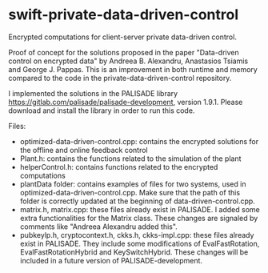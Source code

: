 # swift-private-data-driven-control
Encrypted computations for client-server private data-driven control.

Proof of concept for the solutions proposed in the paper "Data-driven control on encrypted data" by Andreea B. Alexandru, Anastasios Tsiamis and George J. Pappas. This is an improvement in both runtime and memory compared to the code in the private-data-driven-control repository.

I implemented the solutions in the PALISADE library https://gitlab.com/palisade/palisade-development, version 1.9.1. Please download and install the library in order to run this code.

Files:
  - optimized-data-driven-control.cpp: contains the encrypted solutions for the offline and online feedback control
  - Plant.h: contains the functions related to the simulation of the plant
  - helperControl.h: contains functions related to the encrypted computations
  - plantData folder: contains examples of files for two systems, used in optimized-data-driven-control.cpp. Make sure that the path of this folder is correctly updated at the beginning of data-driven-control.cpp.
  - matrix.h, matrix.cpp: these files already exist in PALISADE. I added some extra functionalities for the Matrix class. These changes are signaled by comments like "Andreea Alexandru added this".
  - pubkeylp.h, cryptocontext.h, ckks.h, ckks-impl.cpp: these files already exist in PALISADE. They include some modifications of EvalFastRotation, EvalFastRotationHybrid and KeySwitchHybrid. These changes will be included in a future version of PALISADE-development. 
